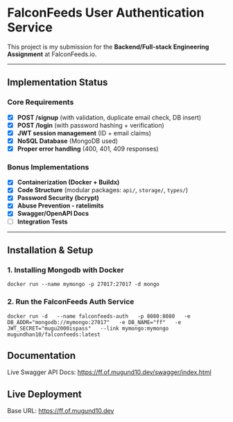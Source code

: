 # FalconFeeds User Authentication Service

This project is my submission for the **Backend/Full-stack Engineering Assignment** at FalconFeeds.io.

---

## Implementation Status

### Core Requirements

- [x] **POST /signup** (with validation, duplicate email check, DB insert)
- [x] **POST /login** (with password hashing + verification)
- [x] **JWT session management** (ID + email claims)
- [x] **NoSQL Database** (MongoDB used)
- [x] **Proper error handling** (400, 401, 409 responses)

### Bonus Implementations

- [x] **Containerization (Docker + Buildx)**
- [x] **Code Structure** (modular packages: `api/`, `storage/`, `types/`)
- [x] **Password Security (bcrypt)**
- [x] **Abuse Prevention - ratelimits**
- [x] **Swagger/OpenAPI Docs**
- [ ] **Integration Tests**

---

## Installation & Setup

### 1. Installing Mongodb with Docker

```
docker run --name mymongo -p 27017:27017 -d mongo
```

### 2. Run the FalconFeeds Auth Service

```
docker run -d   --name falconfeeds-auth   -p 8080:8080   -e DB_ADDR="mongodb://mymongo:27017"   -e DB_NAME="ff"   -e JWT_SECRET="mugu2000ispass"   --link mymongo:mymongo   mugundhan10/falconfeeds:latest
```

## Documentation

Live Swagger API Docs: https://ff.of.mugund10.dev/swagger/index.html

## Live Deployment

Base URL: https://ff.of.mugund10.dev